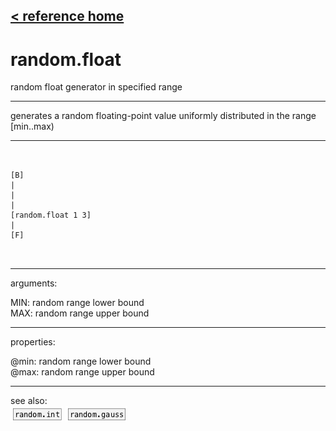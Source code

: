 [< reference home](ceammc_lib.html)
---

# random.float


random float generator in specified range

---

generates a random floating-point value uniformly distributed in the range
            [min..max)<br>


---


```


[B]
|
|
|
[random.float 1 3]
|
[F]

            
```

---
arguments:

MIN: random range lower bound<br>
MAX: random range upper bound<br>

---
properties:

@min: random range lower bound<br>
@max: random range upper bound<br>

---
see also:<br>
[![random.int](img/object_random.int.png)](random.int.html)
[![random.gauss](img/object_random.gauss.png)](random.gauss.html)
